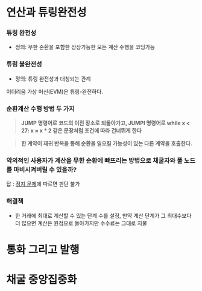 연산과 튜링완전성
===
### 튜링 완전성
* 정의: 무한 순환을 포함한 상상가능한 모든 계산 수행을 코딩가능
### 튜링 불완전성 
* 정의: 튜링 완전성과 대칭되는 관계

이더리움 가상 머신(EVM)은 튜링-완전하다. 
### 순환계산 수행 방법 두 가지
> **JUMP 명령어로 코드의 이전 장소로 되돌아가고, JUMPI 명령어로 while x < 27: x = x * 2 같은 문장처럼 조건에 따라 건너뛰게 한다**
 
> **한 계약이 재귀 반복을 통해 순환을 일으킬 가능성이 있는 다른 계약을 호출한다.**


### 악의적인 사용자가 계산을 무한 순환에 빠뜨리는 방법으로 채굴자와 풀 노드를 마비시켜버릴 수 있을까?    
답 : [정지 문제](https://ko.wikipedia.org/wiki/%EC%A0%95%EC%A7%80_%EB%AC%B8%EC%A0%9C)에 따르면 판단 불가

### 해결책
* 한 거래에 최대로 계산할 수 있는 단계 수를 설정, 만약 계산 단계가 그 최대수보다 더 많으면 계산은 원점으로 돌아가지만 수수료는 그대로 지불



통화 그리고 발행
==

채굴 중앙집중화 
==
